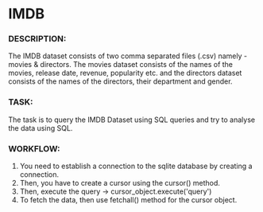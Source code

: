# IMDB
### DESCRIPTION:
The IMDB dataset consists of two comma separated files (.csv) namely - movies & directors.
The movies dataset consists of the names of the movies, release date, revenue, popularity etc. and the directors dataset consists of the names of the directors, their department and gender. 


### TASK:
The task is to query the IMDB Dataset using SQL queries and try to analyse the data using SQL.


### WORKFLOW:
1. You need to establish a connection to the sqlite database by creating a connection.
2. Then, you have to create a cursor using the cursor() method.
3. Then, execute the query -> cursor_object.execute('query')
4. To fetch the data, then use fetchall() method for the cursor object.
